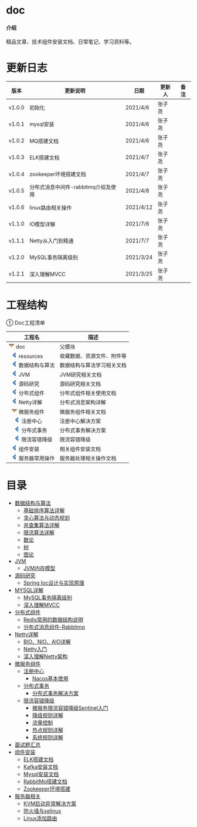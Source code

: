 # doc

#### 介绍

精品文章、技术组件安装文档、日常笔记、学习资料等。

# 更新日志

| 版本     | 更新说明                   | 日期        | 更新人 | 备注  |
|--------|------------------------|-----------|-----|-----|
| v1.0.0 | 初始化                    | 2021/4/6  | 张子尧 ||
| v1.0.1 | mysql安装                | 2021/4/6  | 张子尧 ||
| v1.0.2 | MQ搭建文档                 | 2021/4/6  | 张子尧 ||
| v1.0.3 | ELK搭建文档                | 2021/4/7  | 张子尧 ||
| v1.0.4 | zookeeper环境搭建文档        | 2021/4/7  | 张子尧 ||
| v1.0.5 | 分布式消息中间件-rabbitmq介绍及使用 | 2021/4/8  | 张子尧 ||
| v1.0.6 | linux路由相关操作            | 2021/4/12 | 张子尧 ||
| v1.1.0 | IO模型详解                 | 2021/7/6  | 张子尧 ||
| v1.1.1 | Netty从入门到精通            | 2021/7/7  | 张子尧 ||
| v1.2.0 | MySQL事务隔离级别            | 2021/3/24 | 张子尧 ||
| v1.2.1 | 深入理解MVCC               | 2021/3/25 | 张子尧 ||

# 工程结构

① Doc工程清单

| 工程名                                                                     | 描述            |
|-------------------------------------------------------------------------|---------------|
| ![](resources/images/direction_south.png) doc                           | 父模块           |
| &nbsp;&nbsp;![](resources/images/direction_west.png) resources          | 收藏数据、资源文件、附件等 |
| &nbsp;&nbsp;![](resources/images/direction_west.png) 数据结构与算法            | 数据结构与算法学习相关文档 |
| &nbsp;&nbsp;![](resources/images/direction_west.png) JVM                | JVM研究相关文档     |
| &nbsp;&nbsp;![](resources/images/direction_west.png) 源码研究               | 源码研究相关文档      |
| &nbsp;&nbsp;![](resources/images/direction_west.png) 分布式组件              | 分布式组件相关使用文档   |
| &nbsp;&nbsp;![](resources/images/direction_west.png) Netty详解            | 分布式消息架构详解     |
| &nbsp;&nbsp;![](resources/images/direction_south.png) 微服务组件             | 微服务组件相关文档     |
| &nbsp;&nbsp;&nbsp;&nbsp;![](resources/images/direction_west.png) 注册中心   | 注册中心解决方案      |
| &nbsp;&nbsp;&nbsp;&nbsp;![](resources/images/direction_west.png) 分布式事务  | 分布式事务解决方案     |
| &nbsp;&nbsp;&nbsp;&nbsp;![](resources/images/direction_west.png) 限流容错降级 | 限流容错降级        |
| &nbsp;&nbsp;![](resources/images/direction_west.png) 组件安装               | 相关组件安装文档      |
| &nbsp;&nbsp;![](resources/images/direction_west.png) 服务器常用操作            | 服务器处理相关操作文档   |

# 目录

- [数据结构与算法](数据结构与算法)
    - [基础排序算法详解](数据结构与算法/基础排序算法详解.md)
    - [贪心算法与动态规划](数据结构与算法/贪心算法与动态规划.md)
    - [并查集算法详解](数据结构与算法/并查集算法详解.md)
    - [限流算法详解](数据结构与算法/限流算法详解.md)
    - [数论](数据结构与算法/数论.md)
    - [树](数据结构与算法/树.md)
    - [图论](数据结构与算法/图论.md)
- [JVM](JVM)
    - [JVM内存模型](JVM/JVM内存模型.md)
- [源码研究](源码研究)
    - [Spring Ioc设计与实现原理](源码研究/SpringIoc设计与实现原理.md)
- [MYSQL详解](MYSQL详解)
    - [MySQL事务隔离级别](MYSQL详解/MySQL事务隔离级别.md)
    - [深入理解MVCC](MYSQL详解/深入理解MVCC.md)
- [分布式组件](分布式组件)
    - [Redis常用的数据结构说明](分布式组件/缓存数据库/Redis常用的数据结构说明.md)
    - [分布式消息组件-Rabbitmq](分布式组件/分布式消息组件-Rabbitmq.md)
- [Netty详解](Netty详解)
    - [BIO、NIO、AIO详解](Netty详解/BIO、NIO、AIO详解.md)
    - [Netty入门](Netty详解/Netty入门.md)
    - [深入理解Netty架构](Netty详解/深入理解Netty架构.md)
- [微服务组件](微服务组件)
    - [注册中心](微服务组件/注册中心)
        - [Nacos基本使用](微服务组件/注册中心/Nacos基本使用.md)
    - [分布式事务](微服务组件/分布式事务)
        - [分布式事务解决方案](微服务组件/分布式事务/分布式事务解决方案.md)
    - [限流容错降级](微服务组件/限流容错降级)
        - [微服务限流容错降级Sentinel入门](微服务组件/限流容错降级/微服务限流容错降级Sentinel入门.md)
        - [降级规则详解](微服务组件/限流容错降级/降级规则详解.md)
        - [流量控制](微服务组件/限流容错降级/流量控制.md)
        - [热点规则详解](微服务组件/限流容错降级/热点规则详解.md)
        - [系统规则详解](微服务组件/限流容错降级/热点规则详解.md)
- [面试题汇总](面试题汇总/面试题总结.md)
- [组件安装](组件安装)
    - [ELK搭建文档](组件安装/ELK搭建文档.md)
    - [Kafka安装文档](组件安装/Kafka安装文档.md)
    - [Mysql安装文档](组件安装/Mysql安装文档.md)
    - [RabbitMq搭建文档](组件安装/RabbitMq搭建文档.md)
    - [Zookeeper环境搭建](组件安装/Zookeeper环境搭建.md)
- [服务器相关](服务器相关)
    - [KVM启动异常解决方案](服务器相关/KVM启动异常解决方案.md)
    - [防火墙与selinux](服务器相关/防火墙与selinux.md)
    - [Linux添加路由](服务器相关/Linux添加路由.md)
